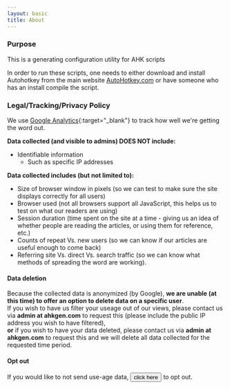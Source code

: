 ```yaml
---
layout: basic
title: About
---
```

<div class="w3-row w3-dark-grey w3-padding-small">
<h3>Purpose</h3>
</div>


<p>This is a generating configuration utility for AHK scripts</p>
<p>In order to run these scripts, one needs to either download and install Autohotkey from the main website <a href="http://www.autohotkey.com" target="__blank" class="w3-btn">AutoHotkey.com</a> or have someone who has an install compile the script.</p>                            
<div class="w3-row w3-dark-grey w3-padding-small">
<h3>Legal/Tracking/Privacy Policy</h3>
</div>

We use [Google Analytics](https://marketingplatform.google.com/about/analytics/){:target="_blank"} to track how well we're getting the word out.

**Data collected (and visible to admins) DOES NOT include:**

* Identifiable information
  * Such as specific IP addresses

**Data collected includes (but not limited to):**

* Size of browser window in pixels (so we can test to make sure the site displays correctly for all users)
* Browser used (not all browsers support all JavaScript, this helps us to test on what our readers are using)
* Session duration (time spent on the site at a time - giving us an idea of whether people are reading the articles, or using them for reference, etc.)
* Counts of repeat Vs. new users (so we can know if our articles are useful enough to come back)
* Referring site Vs. direct Vs. search traffic (so we can know what methods of spreading the word are working).


<h4 class="bold">Data deletion</h4>


Because the collected data is anonymized (by Google), **we are unable (at this time) to offer an option to delete data on a specific user**. 
<br/>
If you wish to have us filter your useage out of our views, please contact us via <b>admin at ahkgen.com</b> to request this (please include the public IP address you wish to have filtered), 
<br/><b>or</b> if you wish to have your data deleted, please contact us via <b>admin at ahkgen.com</b> to request this and we will delete all data collected for the requested time period.

<h4 class="bold">Opt out</h4>
If you would like to not send use-age data, <button class="w3-btn" onclick="optOut()">click here</button> to opt out.
